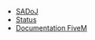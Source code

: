 <!-- _navbar.md -->

* [SADoJ](https://www.sadoj-rp.fr/)
* [Status](https://stats.uptimerobot.com/zBz9ycMzKp)
* [Documentation FiveM](https://docs.fivem.net/)